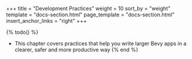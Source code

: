 +++
title = "Development Practices"
weight = 10
sort_by = "weight"
template = "docs-section.html"
page_template = "docs-section.html"
insert_anchor_links = "right"
+++

{% todo() %}
* This chapter covers practices that help you write larger Bevy apps in a clearer, safer and more productive way
{% end %}
